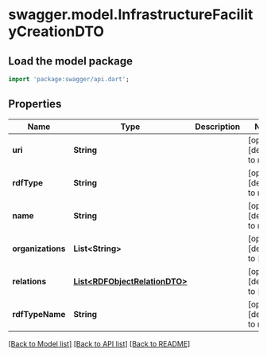# swagger.model.InfrastructureFacilityCreationDTO

## Load the model package
```dart
import 'package:swagger/api.dart';
```

## Properties
Name | Type | Description | Notes
------------ | ------------- | ------------- | -------------
**uri** | **String** |  | [optional] [default to null]
**rdfType** | **String** |  | [optional] [default to null]
**name** | **String** |  | [optional] [default to null]
**organizations** | **List&lt;String&gt;** |  | [optional] [default to []]
**relations** | [**List&lt;RDFObjectRelationDTO&gt;**](RDFObjectRelationDTO.md) |  | [optional] [default to []]
**rdfTypeName** | **String** |  | [optional] [default to null]

[[Back to Model list]](../README.md#documentation-for-models) [[Back to API list]](../README.md#documentation-for-api-endpoints) [[Back to README]](../README.md)



